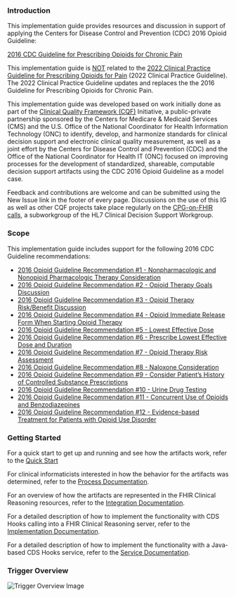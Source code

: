### Introduction

This implementation guide provides resources and discussion in support of applying the Centers
for Disease Control and Prevention (CDC) 2016 Opioid Guideline:

[2016 CDC Guideline for Prescribing Opioids for Chronic Pain](https://www.cdc.gov/mmwr/volumes/65/rr/rr6501e1.htm)

This implementation guide is <u>NOT</u> related to the <a href="https://www.cdc.gov/mmwr/volumes/71/rr/rr7103a1.htm">2022 Clinical Practice Guideline for Prescribing Opioids for Pain</a> (2022 Clinical Practice Guideline). The 2022 Clinical Practice Guideline updates and replaces the the 2016 Guideline for Prescribing Opioids for Chronic Pain.

This implementation guide was developed based on work initially done as part of the
<a href="https://confluence.hl7.org/display/CQIWC/Clinical+Quality+Framework">Clinical Quality Framework (CQF)</a>
Initiative, a public-private partnership sponsored by the Centers for Medicare &amp; Medicaid Services (CMS) and
the U.S. Office of the National Coordinator for Health Information Technology (ONC) to identify, develop, and harmonize
standards for clinical decision support and electronic clinical quality measurement, as well as a joint effort by
the Centers for Disease Control and Prevention (CDC) and the Office of the National Coordinator for Health IT (ONC)
focused on improving processes for the development of standardized, shareable, computable decision support artifacts
using the CDC 2016 Opioid Guideline as a model case.

Feedback and contributions are welcome and can be submitted using the New Issue link in the footer of every page. Discussions on the
use of this IG as well as other CQF projects take place regularly on the <a href="https://confluence.hl7.org/display/CDS/CPGonFHIR">CPG-on-FHIR calls</a>, a subworkgroup of the HL7 Clinical Decision Support Workgroup.

### Scope

This implementation guide includes support for the following 2016 CDC Guideline recommendations:
* [2016 Opioid Guideline Recommendation #1 - Nonpharmacologic and Nonopioid Pharmacologic Therapy Consideration](recommendation-01.html)
* [2016 Opioid Guideline Recommendation #2 - Opioid Therapy Goals Discussion](recommendation-02.html)
* [2016 Opioid Guideline Recommendation #3 - Opioid Therapy Risk/Benefit Discussion](recommendation-03.html)
* [2016 Opioid Guideline Recommendation #4 - Opioid Immediate Release Form When Starting Opioid Therapy](recommendation-04-order-sign.html)
* [2016 Opioid Guideline Recommendation #5 - Lowest Effective Dose](recommendation-05.html)
* [2016 Opioid Guideline Recommendation #6 - Prescribe Lowest Effective Dose and Duration](recommendation-06.html)
* [2016 Opioid Guideline Recommendation #7 - Opioid Therapy Risk Assessment](recommendation-07.html)
* [2016 Opioid Guideline Recommendation #8 - Naloxone Consideration](recommendation-08.html)
* [2016 Opioid Guideline Recommendation #9 - Consider Patient’s History of Controlled Substance Prescriptions](recommendation-09.html)
* [2016 Opioid Guideline Recommendation #10 - Urine Drug Testing](recommendation-10-order-sign.html)
* [2016 Opioid Guideline Recommendation #11 - Concurrent Use of Opioids and Benzodiazepines](recommendation-11-order-select.html)
* [2016 Opioid Guideline Recommendation #12 - Evidence-based Treatment for Patients with Opioid Use Disorder](recommendation-12.html)  

### Getting Started

For a quick start to get up and running and see how the artifacts work, refer to the [Quick Start](quick-start.html)

For clinical informaticists interested in how the behavior for the artifacts was determined,
refer to the [Process Documentation](process-documentation.html).

For an overview of how the artifacts are represented in the FHIR Clinical Reasoning resources,
refer to the [Integration Documentation](integration-documentation.html).

For a detailed description of how to implement the functionality with CDS Hooks calling into a
FHIR Clinical Reasoning server, refer to the [Implementation Documentation](implementation-documentation.html).

For a detailed description of how to implement the functionality with a Java-based CDS Hooks
service, refer to the [Service Documentation](service-documentation.html).

### Trigger Overview
![Trigger Overview Image](assets/images/trigger-overview.png "Trigger Overview image") 
 

